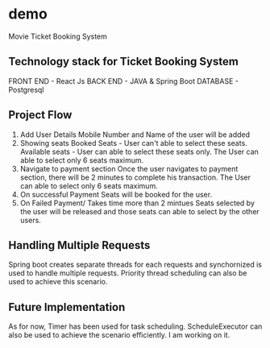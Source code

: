 # demo
Movie Ticket Booking System

Technology stack for Ticket Booking System
-------------------------------------------
 FRONT END - React Js
 BACK END  - JAVA & Spring Boot
 DATABASE  - Postgresql
 
Project Flow
-------------
 1. Add User Details 
     Mobile Number and Name of the user will be added
 2. Showing seats 
     Booked Seats - User can't able to select these seats.
     Available seats - User can able to select these seats only.
     The User can able to select only 6 seats maximum.
 3. Navigate to payment section
     Once the user navigates to payment section, there will be 2 minutes to complete his transaction.
     The User can able to select only 6 seats maximum.
 4. On successful Payment
     Seats will be booked for the user.
 5. On Failed Payment/ Takes time more than 2 mintues
     Seats selected by the user will be released and those seats can able to select by the other users.
 
 Handling Multiple Requests
 --------------------------
  Spring boot creates separate threads for each requests and synchornized is used to handle multiple requests. Priority thread scheduling can also be used to achieve this scenario.
 
 Future Implementation
 ----------------------
  As for now, Timer has been used for task scheduling. ScheduleExecutor can also be used to achieve the scenario efficiently. I am working on it.
